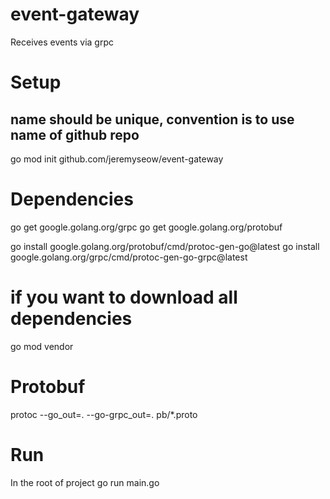 # event-gateway
Receives events via grpc

# Setup
## name should be unique, convention is to use name of github repo
go mod init github.com/jeremyseow/event-gateway

# Dependencies
go get google.golang.org/grpc
go get google.golang.org/protobuf

go install google.golang.org/protobuf/cmd/protoc-gen-go@latest
go install google.golang.org/grpc/cmd/protoc-gen-go-grpc@latest

# if you want to download all dependencies
go mod vendor

# Protobuf
protoc --go_out=. --go-grpc_out=. pb/*.proto

# Run
In the root of project
go run main.go
